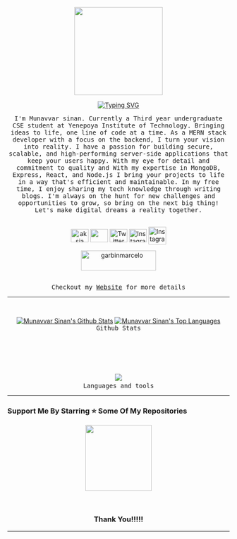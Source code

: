 <p align="center">
  <img src="https://github.com/thompsonemerson/thompsonemerson/raw/master/cover-thompson.png" height="200"/>
</p>

<p align='center'>
<a href="https://git.io/typing-svg"><img src="https://readme-typing-svg.herokuapp.com?font=Fira+Code&pause=1000&center=true&vCenter=true&width=435&lines=I'm+Munavvar+sinan;Computer+Science+Engineering+Student;Full+Stack+Web+Developer;Freelancer;Always+learning+new+things" alt="Typing SVG" /></a>
</p>
    <p align="center">
     <samp>
I'm Munavvar sinan. Currently a Third year undergraduate CSE student at Yenepoya Institute of Technology. Bringing ideas to life, one line of code at a time. As a MERN stack developer with a focus on the backend, I turn your vision into reality. I have a passion for building secure, scalable, and high-performing server-side applications that keep your users happy. With my eye for detail and commitment to quality and With my expertise in MongoDB, Express, React, and Node.js I bring your projects to life in a way that's efficient and maintainable. In my free time, I enjoy sharing my tech knowledge through writing blogs. I'm always on the hunt for new challenges and opportunities to grow, so bring on the next big thing! Let's make digital dreams a reality together.
     <br><br>
  </samp>
  </p>
    <p align="center">
<a href="https://www.linkedin.com/in/munavvarsinan/" target="blank"><img align="center" src="https://cdn.simpleicons.org/linkedin/white" alt="aksia" height="30" width="40" /></a>
 <a href = "mailto: munavvarsinan8@gmail.com"><img align="center" src="https://cdn.simpleicons.org/gmail/white" height="30" width="40" /></a>
         <a href="https://twitter.com/MunavvarSinanKP" target="_blank"><img align="center" src="https://cdn.simpleicons.org/twitter/white" alt="Twitter" height="30" width="40" /></a>
         <a href="https://instagram.com/__.munavvar.__" target="_blank"><img align="center" src="https://cdn.simpleicons.org/instagram/white" alt="Instagram" height="30" width="40" /></a>
          <a href="https://dev.to/munavvarsinan" target="_blank"><img align="center" src="https://cdn.simpleicons.org/dev.to/white" alt="Instagram" height="40" width="40" /></a>
</p>
    <p align="center">
        <a href="https://www.buymeacoffee.com/munavvarsinan" target="_blank"><img src="https://cdn.buymeacoffee.com/buttons/v2/default-yellow.png" height="45" width="170" alt="garbinmarcelo" /></a>
    </p>
    <p align="center">
  <samp>
     <br>Checkout my <a href="https://munavvarsinan.online">Website</a> for more details
  </samp>
</p>
<hr>

  <br/>
  <p align="center">
    <a href="https://github.com/MunavvarSinan/github-readme-stats"><img alt="Munavvar Sinan's Github Stats" src="https://github-readme-stats.vercel.app/api?username=MunavvarSinan&show_icons=true&count_private=true&theme=react&hide_border=true&bg_color=0D1117" /></a>
  <a href="https://github.com/MunavvarSinan/github-readme-stats"><img alt="Munavvar Sinan's Top Languages" src="https://github-readme-stats.vercel.app/api/top-langs/?username=MunavvarSinan&langs_count=8&count_private=true&layout=compact&theme=react&hide_border=true&bg_color=0D1117" /></a>
  <samp>
     <br>Github Stats
  </samp>
</p>
<br/>
<br/>
    <br/>
    <br/>
    <p align="center">
  <a href="https://skillicons.dev">
    <img src="https://skillicons.dev/icons?i=react,nodejs,nextjs,mongodb,androidstudio,docker,html,css,devto,express,figma,git,heroku,js,ts,jest,nestjs,redux,vercel,vscode&perline=10" />
  </a>
  <samp>
     <br>Languages and tools
  </samp>
</p>


<hr>

<h3>Support Me By Starring ⭐ Some Of My Repositories</h3>
<p align='center'>
<img src="https://media.giphy.com/media/O51MQ3DduOcGW6ofR3/giphy.gif" width="150" height="150" frameBorder="0" class="giphy-embed" allowFullScreen></img></p>
<br>

<h3 align='center'>Thank You!!!!!</h2>
<hr>
